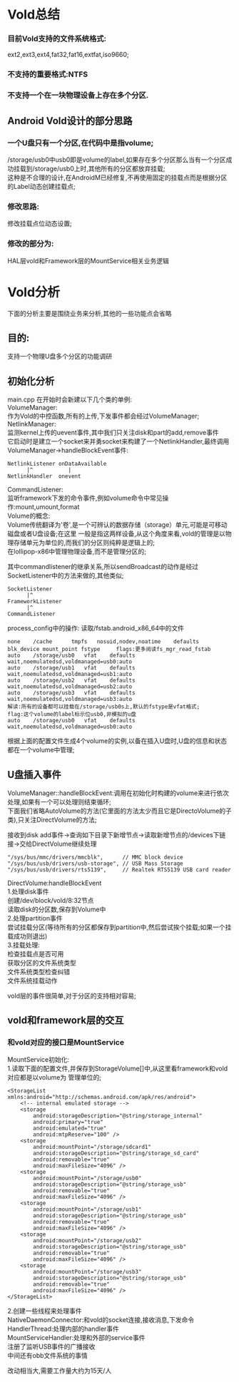# Vold总结  
### 目前Vold支持的文件系统格式:
ext2,ext3,ext4,fat32,fat16,extfat,iso9660;  
### 不支持的重要格式:NTFS  
### 不支持一个在一块物理设备上存在多个分区.  

## Android Vold设计的部分思路
### 一个U盘只有一个分区,在代码中是指volume;
/storage/usb0中usb0即是volume的label,如果存在多个分区那么当有一个分区成功挂载到/storage/usb0上时,其他所有的分区都放弃挂载;  
这种是不合理的设计,在AndroidM已经修复,不再使用固定的挂载点而是根据分区的Label动态创建挂载点;
### 修改思路:
修改挂载点位动态设置;
### 修改的部分为:
HAL层vold和Framework层的MountService相关业务逻辑

# Vold分析
下面的分析主要是围绕业务来分析,其他的一些功能点会省略
## 目的:
支持一个物理U盘多个分区的功能调研
## 初始化分析
main.cpp
在开始时会新建以下几个类的单例:  
VolumeManager:  
作为Vold的中控函数,所有的上传,下发事件都会经过VolumeManager;  
NetlinkManager:  
监测kernel上传的uevent事件,其中我们只关注disk和part的add,remove事件  
它启动时是建立一个socket来并勇socket来构建了一个NetlinkHandler,最终调用VolumeManager->handleBlockEvent事件:
```
NetlinkListener onDataAvailable
      |^           |
NetlinkHandler  onevent
```
CommandListener:  
监听framework下发的命令事件,例如volume命令中常见操作:mount,umount,format  
Volume的概念:  
Volume传统翻译为'卷',是一个可辨认的数据存储（storage）单元,可能是可移动磁盘或者U盘设备;在这里
一般是指这两样设备,从这个角度来看,vold的管理是以物理存储单元为单位的,而我们的分区则纯粹是逻辑上的;  
在lollipop-x86中管理物理设备,而不是管理分区的;

其中commandlistener的继承关系,所以sendBroadcast的动作是经过SocketListener中的方法来做的,其他类似;
```
SocketListener
      |^
FrameworkListener
      |^
CommandListener
```
process_config中的操作:
读取/fstab.android_x86_64中的文件
```
none	/cache		tmpfs	nosuid,nodev,noatime	defaults
blk_device mount_point fstype     flags:更多阅读fs_mgr_read_fstab
auto	/storage/usb0	vfat	defaults	wait,noemulatedsd,voldmanaged=usb0:auto
auto	/storage/usb1	vfat	defaults	wait,noemulatedsd,voldmanaged=usb1:auto
auto	/storage/usb2	vfat	defaults	wait,noemulatedsd,voldmanaged=usb2:auto
auto	/storage/usb3	vfat	defaults	wait,noemulatedsd,voldmanaged=usb3:auto
解读:所有的设备都可以挂载在/storage/usb0s上,默认的fstype是vfat格式;
flag:这个volume的label标示位usb0,非模拟的u盘
auto	/storage/usb0	vfat	defaults	wait,noemulatedsd,voldmanaged=usb0:auto
```
根据上面的配置文件生成4个volume的实例,以备在插入U盘时,U盘的信息和状态都在一个volume中管理;
## U盘插入事件
VolumeManager::handleBlockEvent:调用在初始化时构建的volume来进行依次处理,如果有一个可以处理则结束循环;    
下面我们省略AutoVolume的方法(它里面的方法太少而且它是DirectoVolume的子类),只关注DirectVolume的方法;  

接收到disk add事件->查询如下目录下新增节点->读取新增节点的/devices下链接->交给DirectVolume继续处理  
```
"/sys/bus/mmc/drivers/mmcblk",      // MMC block device
"/sys/bus/usb/drivers/usb-storage", // USB Mass Storage
"/sys/bus/usb/drivers/rts5139",     // Realtek RTS5139 USB card reader
```
DirectVolume:handleBlockEvent  
1.处理disk事件  
创建/dev/block/vold/8:32节点  
读取disk的分区数,保存到Volume中  
2.处理partition事件  
尝试挂载分区(等待所有的分区都保存到partition中,然后尝试挨个挂载;如果一个挂载成功则退出)  
3.挂载处理:  
检查挂载点是否可用  
获取分区的文件系统类型  
文件系统类型检查纠错  
文件系统挂载动作  

vold层的事件很简单,对于分区的支持相对容易;
## vold和framework层的交互
### 和vold对应的接口是MountService
MountService初始化:  
1.读取下面的配置文件,并保存到StorageVolume[]中,从这里看framework和vold对应都是以volume为
管理单位的;
```
<StorageList xmlns:android="http://schemas.android.com/apk/res/android">
    <!-- internal emulated storage -->
    <storage
        android:storageDescription="@string/storage_internal"
        android:primary="true"
        android:emulated="true"
        android:mtpReserve="100" />
    <storage
        android:mountPoint="/storage/sdcard1"
        android:storageDescription="@string/storage_sd_card"
        android:removable="true"
        android:maxFileSize="4096" />
    <storage
        android:mountPoint="/storage/usb0"
        android:storageDescription="@string/storage_usb"
        android:removable="true"
        android:maxFileSize="4096" />
    <storage
        android:mountPoint="/storage/usb1"
        android:storageDescription="@string/storage_usb"
        android:removable="true"
        android:maxFileSize="4096" />
    <storage
        android:mountPoint="/storage/usb2"
        android:storageDescription="@string/storage_usb"
        android:removable="true"
        android:maxFileSize="4096" />
    <storage
        android:mountPoint="/storage/usb3"
        android:storageDescription="@string/storage_usb"
        android:removable="true"
        android:maxFileSize="4096" />
</StorageList>
```
2.创建一些线程来处理事件  
NativeDaemonConnector:和vold的socket连接,接收消息,下发命令  
HandlerThread:处理内部的handler事件  
MountServiceHandler:处理和外部的service事件  
注册了监听USB事件的广播接收  
中间还有obb文件系统的事情

改动相当大,需要工作量大约为15天/人
